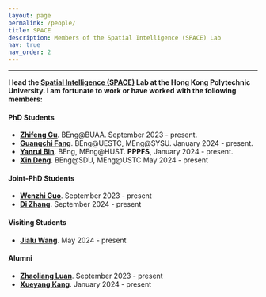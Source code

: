 ```yaml
---
layout: page
permalink: /people/
title: SPACE
description: Members of the Spatial Intelligence (SPACE) Lab
nav: true
nav_order: 2
---
```


---
**I lead the [Spatial Intelligence (SPACE)](https://bingcs.github.io/) Lab at the Hong Kong Polytechnic University. I am fortunate to work or have worked with the following members:** 

<section>
  <h4>PhD Students</h4>
  <ul>
        <li>
            <a href="https://www.linkedin.com/in/zhifeng-gu-2b67412a6/?trk=people-guest_people_search-card&originalSubdomain=hk"  target="_blank"><strong>Zhifeng Gu</strong></a>. BEng@BUAA. September 2023 - present.
        </li>
        <li>
            <a href="https://fatpeter.github.io/"  target="_blank"><strong>Guangchi Fang</strong></a>. BEng@UESTC, MEng@SYSU. January 2024 - present.
        </li>
        <li>
            <a href="https://scholar.google.com/citations?user=_9fN3mEAAAAJ&hl=zh-CN"  target="_blank"><strong>Yanrui Bin</strong></a>. BEng, MEng@HUST. <strong>PPPFS</strong></a>, January 2024 - present.
        </li>
        <li>
            <a href="https://bingcs.github.io/people/"  target="_blank"><strong>Xin Deng</strong></a>. BEng@SDU, MEng@USTC May 2024 - present
        </li>  
  </ul>
</section>

<section>
  <h4>Joint-PhD Students</h4>
  <ul>
        <li>
            <a href="https://bingcs.github.io/people/"  target="_blank"><strong>Wenzhi Guo</strong></a>. September 2023 - present
        </li>
        <li>
            <a href="https://bingcs.github.io/people/"  target="_blank"><strong>Di Zhang</strong></a>. September 2024 - present
        </li>
  </ul>
</section>

<section>
  <h4>Visiting Students</h4>
  <ul>
        <li>
            <a href="https://www.cs.ox.ac.uk/people/jialu.wang/"  target="_blank"><strong>Jialu Wang</strong></a>. May 2024 - present
        </li>
  </ul>
</section>


<section>
  <h4>Alumni</h4>
  <ul>
        <li>
            <a href="https://scholar.google.com/citations?user=fl7zY9gAAAAJ&hl=en"  target="_blank"><strong>Zhaoliang Luan</strong></a>. September 2023 - present
        </li>
        <li>
            <a href="https://alexandor91.github.io/profiles_web/"  target="_blank"><strong>Xueyang Kang</strong></a>. January 2024 - present
        </li>
  </ul>
</section>
